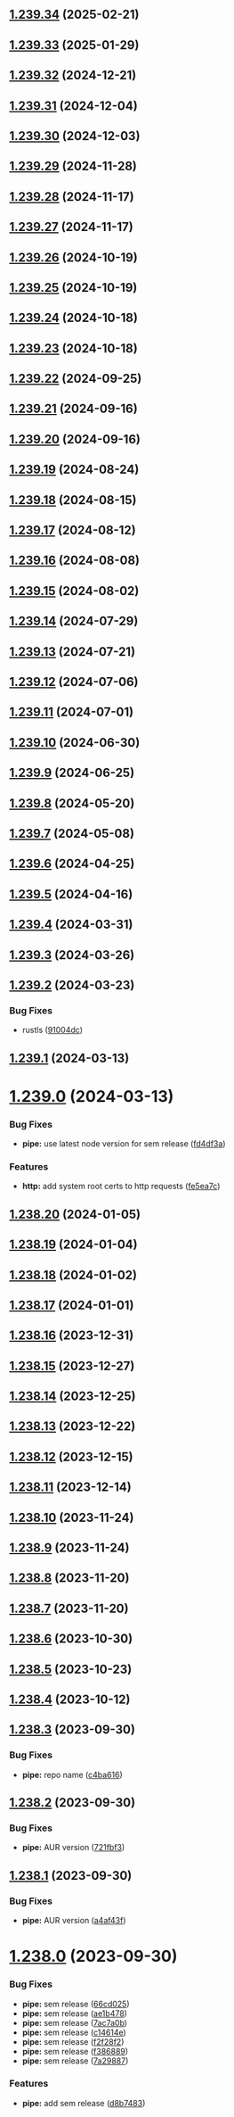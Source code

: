 ## [1.239.34](https://github.com/RouHim/chwp/compare/1.239.33...1.239.34) (2025-02-21)

## [1.239.33](https://github.com/RouHim/chwp/compare/1.239.32...1.239.33) (2025-01-29)

## [1.239.32](https://github.com/RouHim/chwp/compare/1.239.31...1.239.32) (2024-12-21)

## [1.239.31](https://github.com/RouHim/chwp/compare/1.239.30...1.239.31) (2024-12-04)

## [1.239.30](https://github.com/RouHim/chwp/compare/1.239.29...1.239.30) (2024-12-03)

## [1.239.29](https://github.com/RouHim/chwp/compare/1.239.28...1.239.29) (2024-11-28)

## [1.239.28](https://github.com/RouHim/chwp/compare/1.239.27...1.239.28) (2024-11-17)

## [1.239.27](https://github.com/RouHim/chwp/compare/1.239.26...1.239.27) (2024-11-17)

## [1.239.26](https://github.com/RouHim/chwp/compare/1.239.25...1.239.26) (2024-10-19)

## [1.239.25](https://github.com/RouHim/chwp/compare/1.239.24...1.239.25) (2024-10-19)

## [1.239.24](https://github.com/RouHim/chwp/compare/1.239.23...1.239.24) (2024-10-18)

## [1.239.23](https://github.com/RouHim/chwp/compare/1.239.22...1.239.23) (2024-10-18)

## [1.239.22](https://github.com/RouHim/chwp/compare/1.239.21...1.239.22) (2024-09-25)

## [1.239.21](https://github.com/RouHim/chwp/compare/1.239.20...1.239.21) (2024-09-16)

## [1.239.20](https://github.com/RouHim/chwp/compare/1.239.19...1.239.20) (2024-09-16)

## [1.239.19](https://github.com/RouHim/chwp/compare/1.239.18...1.239.19) (2024-08-24)

## [1.239.18](https://github.com/RouHim/chwp/compare/1.239.17...1.239.18) (2024-08-15)

## [1.239.17](https://github.com/RouHim/chwp/compare/1.239.16...1.239.17) (2024-08-12)

## [1.239.16](https://github.com/RouHim/chwp/compare/1.239.15...1.239.16) (2024-08-08)

## [1.239.15](https://github.com/RouHim/chwp/compare/1.239.14...1.239.15) (2024-08-02)

## [1.239.14](https://github.com/RouHim/chwp/compare/1.239.13...1.239.14) (2024-07-29)

## [1.239.13](https://github.com/RouHim/chwp/compare/1.239.12...1.239.13) (2024-07-21)

## [1.239.12](https://github.com/RouHim/chwp/compare/1.239.11...1.239.12) (2024-07-06)

## [1.239.11](https://github.com/RouHim/chwp/compare/1.239.10...1.239.11) (2024-07-01)

## [1.239.10](https://github.com/RouHim/chwp/compare/1.239.9...1.239.10) (2024-06-30)

## [1.239.9](https://github.com/RouHim/chwp/compare/1.239.8...1.239.9) (2024-06-25)

## [1.239.8](https://github.com/RouHim/chwp/compare/1.239.7...1.239.8) (2024-05-20)

## [1.239.7](https://github.com/RouHim/chwp/compare/1.239.6...1.239.7) (2024-05-08)

## [1.239.6](https://github.com/RouHim/chwp/compare/1.239.5...1.239.6) (2024-04-25)

## [1.239.5](https://github.com/RouHim/chwp/compare/1.239.4...1.239.5) (2024-04-16)

## [1.239.4](https://github.com/RouHim/chwp/compare/1.239.3...1.239.4) (2024-03-31)

## [1.239.3](https://github.com/RouHim/chwp/compare/1.239.2...1.239.3) (2024-03-26)

## [1.239.2](https://github.com/RouHim/chwp/compare/1.239.1...1.239.2) (2024-03-23)


### Bug Fixes

* rustls ([91004dc](https://github.com/RouHim/chwp/commit/91004dc16d6bf0faf92f5357bea57f8ec33977e2))

## [1.239.1](https://github.com/RouHim/chwp/compare/1.239.0...1.239.1) (2024-03-13)

# [1.239.0](https://github.com/RouHim/chwp/compare/1.238.20...1.239.0) (2024-03-13)


### Bug Fixes

* **pipe:** use latest node version for sem release ([fd4df3a](https://github.com/RouHim/chwp/commit/fd4df3ad1b653beb953a3e4f634f22d035f46cad))


### Features

* **http:** add system root certs to http requests ([fe5ea7c](https://github.com/RouHim/chwp/commit/fe5ea7cbbe26e385f3d4b107afe8e6428996d86e))

## [1.238.20](https://github.com/RouHim/chwp/compare/1.238.19...1.238.20) (2024-01-05)

## [1.238.19](https://github.com/RouHim/chwp/compare/1.238.18...1.238.19) (2024-01-04)

## [1.238.18](https://github.com/RouHim/chwp/compare/1.238.17...1.238.18) (2024-01-02)

## [1.238.17](https://github.com/RouHim/chwp/compare/1.238.16...1.238.17) (2024-01-01)

## [1.238.16](https://github.com/RouHim/chwp/compare/1.238.15...1.238.16) (2023-12-31)

## [1.238.15](https://github.com/RouHim/chwp/compare/1.238.14...1.238.15) (2023-12-27)

## [1.238.14](https://github.com/RouHim/chwp/compare/1.238.13...1.238.14) (2023-12-25)

## [1.238.13](https://github.com/RouHim/chwp/compare/1.238.12...1.238.13) (2023-12-22)

## [1.238.12](https://github.com/RouHim/chwp/compare/1.238.11...1.238.12) (2023-12-15)

## [1.238.11](https://github.com/RouHim/chwp/compare/1.238.10...1.238.11) (2023-12-14)

## [1.238.10](https://github.com/RouHim/chwp/compare/1.238.9...1.238.10) (2023-11-24)

## [1.238.9](https://github.com/RouHim/chwp/compare/1.238.8...1.238.9) (2023-11-24)

## [1.238.8](https://github.com/RouHim/chwp/compare/1.238.7...1.238.8) (2023-11-20)

## [1.238.7](https://github.com/RouHim/chwp/compare/1.238.6...1.238.7) (2023-11-20)

## [1.238.6](https://github.com/RouHim/chwp/compare/1.238.5...1.238.6) (2023-10-30)

## [1.238.5](https://github.com/RouHim/chwp/compare/1.238.4...1.238.5) (2023-10-23)

## [1.238.4](https://github.com/RouHim/chwp/compare/1.238.3...1.238.4) (2023-10-12)

## [1.238.3](https://github.com/RouHim/chwp/compare/1.238.2...1.238.3) (2023-09-30)


### Bug Fixes

* **pipe:** repo name ([c4ba616](https://github.com/RouHim/chwp/commit/c4ba616f728e40d207107e14905adb40144c92f4))

## [1.238.2](https://github.com/RouHim/chwp/compare/1.238.1...1.238.2) (2023-09-30)


### Bug Fixes

* **pipe:** AUR version ([721fbf3](https://github.com/RouHim/chwp/commit/721fbf3346cb0f8b67e0b3ee428eb3b5c2900d44))

## [1.238.1](https://github.com/RouHim/chwp/compare/1.238.0...1.238.1) (2023-09-30)


### Bug Fixes

* **pipe:** AUR version ([a4af43f](https://github.com/RouHim/chwp/commit/a4af43f33b09ee6df7f550efaf35d401bd39ded9))

# [1.238.0](https://github.com/RouHim/chwp/compare/v1.237.0...1.238.0) (2023-09-30)


### Bug Fixes

* **pipe:** sem release ([66cd025](https://github.com/RouHim/chwp/commit/66cd0253c21dc867b7d0fc3415f6ea52e18b4861))
* **pipe:** sem release ([ae1b478](https://github.com/RouHim/chwp/commit/ae1b478a3f7fdf1a32d1fef398da818e1f917ce5))
* **pipe:** sem release ([7ac7a0b](https://github.com/RouHim/chwp/commit/7ac7a0b08bad0b6ef105fd7a6df4a5b6d1e0636f))
* **pipe:** sem release ([c14614e](https://github.com/RouHim/chwp/commit/c14614e9d2af050d0ce28696ad6f6e438b56cb2b))
* **pipe:** sem release ([f2f28f2](https://github.com/RouHim/chwp/commit/f2f28f23d7157404e46e1c3fbe8aa3bed6234d1c))
* **pipe:** sem release ([f386889](https://github.com/RouHim/chwp/commit/f386889efb2dface864d18c67fe73e1e0fe31c95))
* **pipe:** sem release ([7a29887](https://github.com/RouHim/chwp/commit/7a298871758595dc600b760ac0a96dcf6219075f))


### Features

* **pipe:** add sem release ([d8b7483](https://github.com/RouHim/chwp/commit/d8b74830292afb7ae3f2ad3b28b9641e3ba40208))
